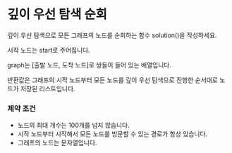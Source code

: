 # 깊이 우선 탐색 순회

깊이 우선 탐색으로 모든 그래프의 노드를 순회하는 함수 solution()을 작성하세요.

시작 노드는 start로 주어집니다.

graph는 [출발 노드, 도착 노드]로 쌍들이 들어 있는 배열입니다.

반환값은 그래프의 시작 노드부터 모든 노드를 깊이 우선 탐색으로 진행한 순서대로 노드가 저장된 리스트입니다.

### 제약 조건

- 노드의 최대 개수는 100개를 넘지 않습니다.
- 시작 노드부터 시작해서 모든 노드를 방문할 수 있는 경로가 항상 있습니다.
- 그래프의 노드는 문자열입니다.
